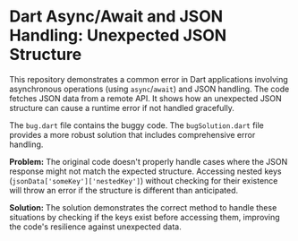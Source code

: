# Dart Async/Await and JSON Handling: Unexpected JSON Structure

This repository demonstrates a common error in Dart applications involving asynchronous operations (using `async`/`await`) and JSON handling. The code fetches JSON data from a remote API.  It shows how an unexpected JSON structure can cause a runtime error if not handled gracefully.

The `bug.dart` file contains the buggy code. The `bugSolution.dart` file provides a more robust solution that includes comprehensive error handling.

**Problem:** The original code doesn't properly handle cases where the JSON response might not match the expected structure.  Accessing nested keys (`jsonData['someKey']['nestedKey']`) without checking for their existence will throw an error if the structure is different than anticipated.

**Solution:** The solution demonstrates the correct method to handle these situations by checking if the keys exist before accessing them, improving the code's resilience against unexpected data.